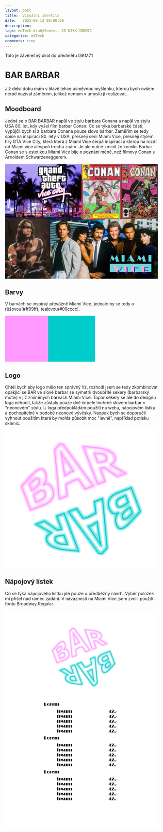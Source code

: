 ```yaml
---
layout: post
title:  Visuální identita
date:   2023-06-12 00:00:00
description: 
tags: edTech druhýSemestr CS KISK ISKM71
categories: edTech
comments: true
---
```


Toto je závěrečný úkol do předmětu ISKM71

# BAR BARBAR

Již delsí dobu mám v hlavě lehce úsměvnou myšlenku, kterou bych ovšem nerad nazíval záměrem, jelikož nemám v umyslu ji realizovat.

## Moodboard

Jedná se o BAR BARBAR napůl ve stylu barbara Conana a napůl ve stylu USA 80. let, kdy vyšel film barbar Conan. Co se týká barbarské části, vypůjčil bych si z barbara Conana pouze slovo barbar. Zaměřím se tedy spíše na inspiraci 80. lety v USA, přesněji serii Miami Vice, přesněji stylem hry GTA Vice City, která která z Miami Vice čerpá inspiraci a kterou na rozdíl od Miami vice alespoň trochu znám. Je ale nutné zminit že komiks Barbar Conan se s estetikou Miami Vice bije o poznání méně, než filmový Conan s Arnoldem Schwarzeneggerem.

<img src="/assets/img/BARBARmood.jpg">

## Barvy

V barvách se inspiruji převážně Miami Vice, jednalo by se tedy o růžovou(#ff99ff), tealovou(#00cccc).

<img src="/assets/img/BARBARBARcolors.jpg">

## Logo

Chtěl bych aby logo mělo ten správný říz, rozhodl jsem se tedy zkombinovat opakjící se BAR ve slově barbar se symetrií dvoubřité sekery (barbarský motiv) v již zmíněných barvách Miami Vice. Topor sekery se ale do designu loga nehodil, takže zůstaly pouze dvě čepele tvořené slovem barbar v "neonovém" stylu. U loga předpokládám použití na webu, nápojovém listku a pochopitelně v podobě neonové vývěsky. Naopak bych se doporučil vyhnout použitím která by mohla působit moc "levně", například potisku sklenic.

<img src="/assets/img/BARBAR.png">

## Nápojový lístek

Co se týká nápojového lístku jde pouze o předběžný návrh. Výběr položek mi přišel nad rámec zadání. V návaznosti na Miami Vice jsem zvolil použití fontu Broadway Regular.

<img src="/assets/img/BARBARmenu.jpg">




